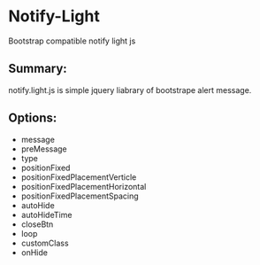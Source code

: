 # Notify-Light
Bootstrap  compatible notify light js

## Summary:
notify.light.js is simple jquery liabrary of bootstrape alert message.

## Options:
* message
* preMessage
* type
* positionFixed
* positionFixedPlacementVerticle
* positionFixedPlacementHorizontal
* positionFixedPlacementSpacing
* autoHide
* autoHideTime
* closeBtn
* loop
* customClass
* onHide
